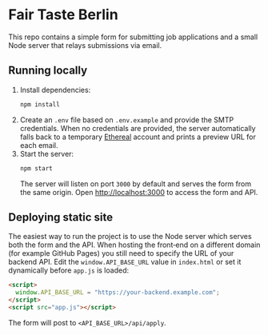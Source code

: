 # Fair Taste Berlin

This repo contains a simple form for submitting job applications and a small Node server that relays submissions via email.

## Running locally

1. Install dependencies:
   ```bash
   npm install
   ```
2. Create an `.env` file based on `.env.example` and provide the SMTP credentials.
   When no credentials are provided, the server automatically falls back to a temporary
   [Ethereal](https://ethereal.email/) account and prints a preview URL for each email.
3. Start the server:
   ```bash
   npm start
   ```
   The server will listen on port `3000` by default and serves the form from the same origin.
   Open [http://localhost:3000](http://localhost:3000) to access the form and API.

## Deploying static site

The easiest way to run the project is to use the Node server which serves both the form and the API.
When hosting the front‑end on a different domain (for example GitHub Pages) you still need to specify the URL of your backend API. Edit the `window.API_BASE_URL` value in `index.html` or set it dynamically before `app.js` is loaded:

```html
<script>
  window.API_BASE_URL = "https://your-backend.example.com";
</script>
<script src="app.js"></script>
```

The form will post to `<API_BASE_URL>/api/apply`.
